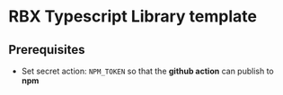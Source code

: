 # RBX Typescript Library template

## Prerequisites
- Set secret action: `NPM_TOKEN` so that the **github action** can publish to **npm**
